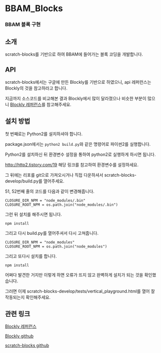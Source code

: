 # BBAM_Blocks
### BBAM 블록 구현
## 소개
scratch-blocks를 기반으로 하여 BBAM에 들어가는 블록 코딩을 개발합니다.

## API
scratch-blocks에서는 구글에 만든 Blockly를 기반으로 하였으니, api 레퍼런스는 Blockly의 것을 참고하라고 합니다.

지금까지 소스코드를 비교해본 결과 Blockly에서 많이 달라졌으나 비슷한 부분이 많으니 [Blockly 레퍼런스](https://developers.google.com/blockly/reference/overview)를 참고해주세요.

## 설치 방법
첫 번째로는 Python2를 설치하셔야 합니다. 

package.json에서는 ```python2 build.py```와 같은 명령어로 파이썬2를 실행합니다.

Python2를 설치하신 뒤 환경변수 설정을 통하여 python2로 실행하게 하시면 됩니다.

http://http2.tistory.com/19 해당 링크를 참고하여 환경변수를 설정하세요.

그 뒤에는 리포를 git으로 가져오시거나 직접 다운하셔서 scratch-blocks-develop/build.py를 열어주세요.

51, 52번째 줄의 코드를 다음과 같이 변경해줍니다.
```
CLOSURE_DIR_NPM = "node_modules/.bin"
CLOSURE_ROOT_NPM = os.path.join("node_modules/.bin")
```
그런 뒤 설치를 해주시면 됩니다.

```
npm install
```
 그리고 다시 build.py를 열어주셔서 다시 고쳐줍니다.
```
CLOSURE_DIR_NPM = "node_modules"
CLOSURE_ROOT_NPM = os.path.join("node_modules")
```
그리고 또다시 설치를 합니다.
```
npm install
```
어쩌다 발견한 거지만 이렇게 하면 오류가 뜨지 않고 완벽하게 설치가 되는 것을 확인했습니다.

그러면 이제 scratch-blocks-develop/tests/vertical_playground.html를 열어 잘 작동되는지 확인해주세요.

## 관련 링크

[Blockly 레퍼런스](https://developers.google.com/blockly/reference/overview)

[Blockly github](https://github.com/google/blockly)

[scratch-blocks github](https://github.com/LLK/scratch-blocks)
